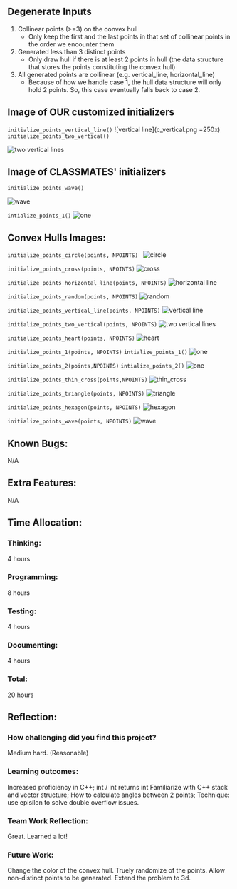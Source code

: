 ## Degenerate Inputs
1. Collinear points (>=3) on the convex hull
    - Only keep the first and the last points in that set of collinear points in the order we encounter them
2. Generated less than 3 distinct points
    - Only draw hull if there is at least 2 points in hull (the data structure that stores the points constituting the convex hull)
3. All generated points are collinear (e.g. vertical_line, horizontal_line)
    - Because of how we handle case 1, the hull data structure will only hold 2 points. So, this case eventually falls back to case 2.

## Image of OUR customized initializers
`initialize_points_vertical_line()`
![vertical line](c_vertical.png =250x)
`initialize_points_two_vertical()`

![two vertical lines](c_two_vertical.png)

## Image of CLASSMATES' initializers
`initialize_points_wave()`

![wave](c_wave.png)

`intialize_points_1()`
![one](c_one.png)

## Convex Hulls Images:

`initialize_points_circle(points, NPOINTS) `
![circle](c_circle.png)

`initialize_points_cross(points, NPOINTS)`
![cross](c_cross.png)

`initialize_points_horizontal_line(points, NPOINTS)`
![horizontal line](c_horizontail.png)

`initialize_points_random(points, NPOINTS)`
![random](c_box.png)

`initialize_points_vertical_line(points, NPOINTS)`
![vertical line](c_vertical.png)

`initialize_points_two_vertical(points, NPOINTS)`
![two vertical lines](c_two_vertical.png)

`initialize_points_heart(points, NPOINTS)`
![heart](c_heart.png)

`initialize_points_1(points, NPOINTS)`
`intialize_points_1()`
![one](c_one.png)

`initialize_points_2(points,NPOINTS)`
`intialize_points_2()`
![one](c_two.png)

`initialize_points_thin_cross(points,NPOINTS)`
![thin_cross](c_thin_cross.png)

`initialize_points_triangle(points, NPOINTS)`
![triangle](c_triangle.png)

`initialize_points_hexagon(points, NPOINTS)`
![hexagon](c_hexagon.png)

`initialize_points_wave(points, NPOINTS)`
![wave](c_wave.png)

## Known Bugs:
N/A

## Extra Features:
N/A 

## Time Allocation:

### Thinking: 
4 hours

### Programming: 
8 hours

### Testing: 
4 hours

### Documenting: 
4 hours

### Total: 
20 hours

## Reflection:
### How challenging did you find this project? 
Medium hard. (Reasonable)

### Learning outcomes:
Increased proficiency in C++;
int / int returns int
Familiarize with C++ stack and vector structure;
How to calculate angles between 2 points;
Technique: use episilon to solve double overflow issues.

### Team Work Reflection:
Great. Learned a lot!

### Future Work:
Change the color of the convex hull.
Truely randomize of the points.
Allow non-distinct points to be generated.
Extend the problem to 3d.
